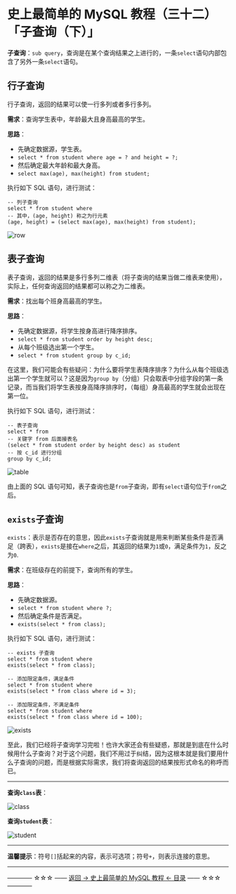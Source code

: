 # 史上最简单的 MySQL 教程（三十二）「子查询（下）」

**子查询**：`sub query`，查询是在某个查询结果之上进行的，一条`select`语句内部包含了另外一条`select`语句。

## 行子查询

行子查询，返回的结果可以使一行多列或者多行多列。

**需求**：查询学生表中，年龄最大且身高最高的学生。

**思路**：

 - 先确定数据源，学生表。
  - `select * from student where age = ? and height = ?;`
 - 然后确定最大年龄和最大身高。
  - `select max(age), max(height) from student;`

执行如下 SQL 语句，进行测试：

```
-- 列子查询
select * from student where
-- 其中，(age, height) 称之为行元素
(age, height) = (select max(age), max(height) from student);
```

![row](http://img.blog.csdn.net/20170827105939052)

## 表子查询

表子查询，返回的结果是多行多列二维表（将子查询的结果当做二维表来使用），实际上，任何查询返回的结果都可以称之为二维表。

**需求**：找出每个班身高最高的学生。

**思路**：

 - 先确定数据源，将学生按身高进行降序排序。
  - `select * from student order by height desc;`
 - 从每个班级选出第一个学生。
  - `select * from student group by c_id;`

在这里，我们可能会有些疑问：为什么要将学生表降序排序？为什么从每个班级选出第一个学生就可以？这是因为`group by`（分组）只会取表中分组字段的第一条记录，而当我们将学生表按身高降序排序时，（每组）身高最高的学生就会出现在第一位。

执行如下 SQL 语句，进行测试：

```
-- 表子查询
select * from 
-- 关键字 from 后面接表名
(select * from student order by height desc) as student 
-- 按 c_id 进行分组
group by c_id;
```

![table](http://img.blog.csdn.net/20170827112336833)

由上面的 SQL 语句可知，表子查询也是`from`子查询，即有`select`语句位于`from`之后。


## `exists`子查询

`exists`：表示是否存在的意思，因此`exists`子查询就是用来判断某些条件是否满足（跨表），`exists`是接在`where`之后，其返回的结果为`1`或`0`，满足条件为`1`，反之为`0`.

**需求**：在班级存在的前提下，查询所有的学生。

**思路**：

 - 先确定数据源。
  - `select * from student where ?;`
 - 然后确定条件是否满足。
  - `exists(select * from class);`

执行如下 SQL 语句，进行测试：

```
-- exists 子查询
select * from student where
exists(select * from class);

-- 添加限定条件，满足条件
select * from student where
exists(select * from class where id = 3);

-- 添加限定条件，不满足条件
select * from student where
exists(select * from class where id = 100);
```

![exists](http://img.blog.csdn.net/20170827120457531)

至此，我们已经将子查询学习完啦！也许大家还会有些疑惑，那就是到底在什么时候用什么子查询？对于这个问题，我们不用过于纠结，因为这根本就是我们要用什么子查询的问题，而是根据实际需求，我们将查询返回的结果按形式命名的称呼而已。

----------
**查询`class`表**：

![class](http://img.blog.csdn.net/20170826223402050)

**查询`student`表**：

![student](http://img.blog.csdn.net/20170827105224514)


----------

**温馨提示**：符号`[]`括起来的内容，表示可选项；符号`+`，则表示连接的意思。


----------
———— ☆☆☆ —— [返回 -> 史上最简单的 MySQL 教程 <- 目录](https://github.com/guobinhit/mysql-tutorial/blob/master/README.md) —— ☆☆☆ ————
